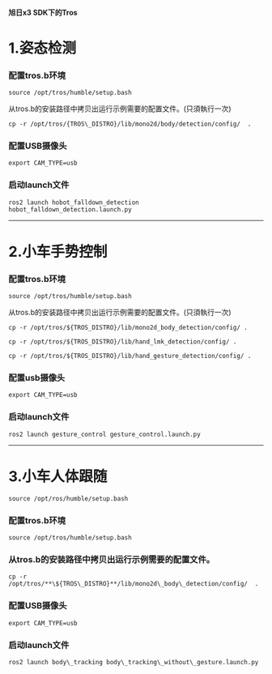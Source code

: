 #### 旭日x3 SDK下的Tros

# 1.姿态检测

### 配置tros.b环境

`source /opt/tros/humble/setup.bash`

从tros.b的安装路径中拷贝出运行示例需要的配置文件。(只須執行一次)

`cp -r /opt/tros/{TROS\_DISTRO}/lib/mono2d/body/detection/config/  .`

### 配置USB摄像头

`export CAM_TYPE=usb`

### 启动launch文件

`ros2 launch hobot_falldown_detection hobot_falldown_detection.launch.py`

---

# 2.小车手势控制

### 配置tros.b环境

`source /opt/tros/humble/setup.bash`

从tros.b的安装路径中拷贝出运行示例需要的配置文件。(只須執行一次)

`cp -r /opt/tros/${TROS_DISTRO}/lib/mono2d_body_detection/config/ . `

`cp -r /opt/tros/${TROS_DISTRO}/lib/hand_lmk_detection/config/ . `

`cp -r /opt/tros/${TROS_DISTRO}/lib/hand_gesture_detection/config/ .`

### 配置usb摄像头

`export CAM_TYPE=usb`

### 启动launch文件

`ros2 launch gesture_control gesture_control.launch.py`

---


# 3.小车人体跟随

`source /opt/ros/humble/setup.bash`


### 配置tros.b环境

`source /opt/tros/humble/setup.bash`

### 从tros.b的安装路径中拷贝出运行示例需要的配置文件。

`cp -r /opt/tros/**\${TROS\_DISTRO}**/lib/mono2d\_body\_detection/config/  .`

### 配置USB摄像头

`export CAM_TYPE=usb`

### 启动launch文件

`ros2 launch body\_tracking body\_tracking\_without\_gesture.launch.py`
